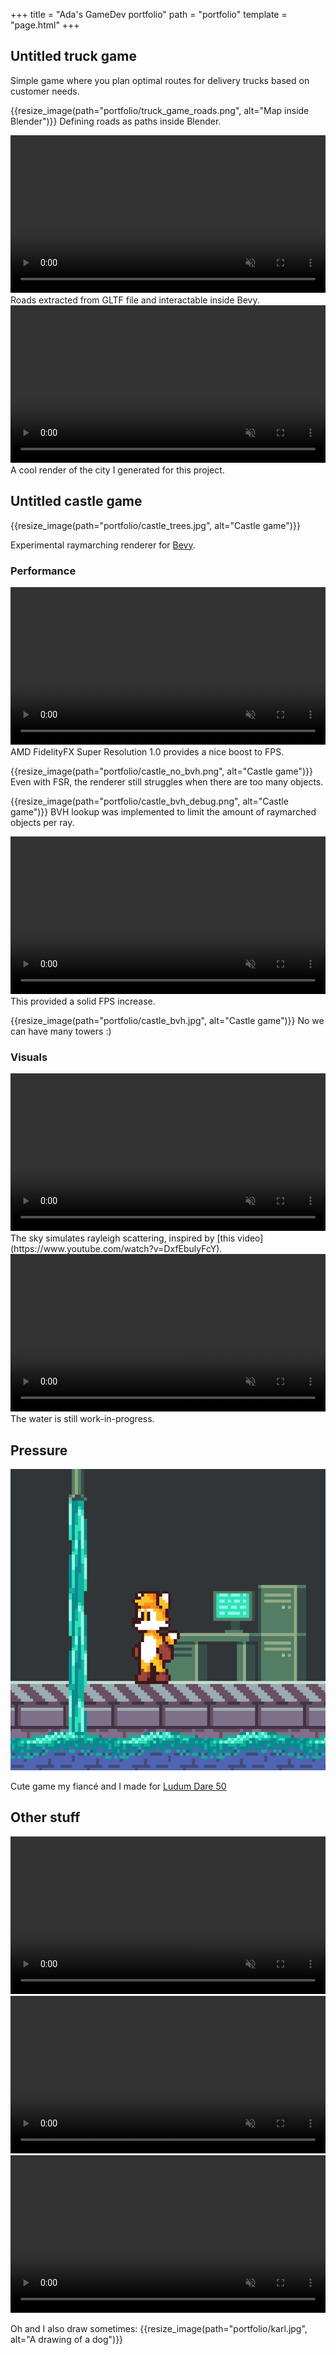 +++
title = "Ada's GameDev portfolio"
path = "portfolio"
template = "page.html"
+++
## Untitled truck game

Simple game where you plan optimal routes for delivery trucks based on customer needs.

{{resize_image(path="portfolio/truck_game_roads.png", alt="Map inside Blender")}}
Defining roads as paths inside Blender.

<video width="100%" height="auto" autoplay muted loop>
    <source src="portfolio/TruckGameDev.webm" type="video/webm">
</video>
Roads extracted from GLTF file and interactable inside Bevy.


<video width="100%" height="auto" autoplay muted loop>
    <source src="portfolio/TruckGameRender.webm" type="video/webm">
</video>
A cool render of the city I generated for this project.



## Untitled castle game

{{resize_image(path="portfolio/castle_trees.jpg", alt="Castle game")}}

Experimental raymarching renderer for [Bevy](https://bevyengine.org/).

### Performance

<video width="100%" height="auto" autoplay muted loop>
    <source src="portfolio/CastleFsr.webm" type="video/webm">
</video>
AMD FidelityFX Super Resolution 1.0 provides a nice boost to FPS.

{{resize_image(path="portfolio/castle_no_bvh.png", alt="Castle game")}}
Even with FSR, the renderer still struggles when there are too many objects.


{{resize_image(path="portfolio/castle_bvh_debug.png", alt="Castle game")}}
BVH lookup was implemented to limit the amount of raymarched objects per ray.

<video width="100%" height="auto" autoplay muted loop>
    <source src="portfolio/CastleBvh.webm" type="video/webm">
</video>
This provided a solid FPS increase.

{{resize_image(path="portfolio/castle_bvh.jpg", alt="Castle game")}}
No we can have many towers :)

### Visuals

<video width="100%" height="auto" autoplay muted loop>
    <source src="portfolio/CastleSky.webm" type="video/webm">
</video>
The sky simulates rayleigh scattering, inspired by [this video](https://www.youtube.com/watch?v=DxfEbulyFcY).


<video width="100%" height="auto" autoplay muted loop>
    <source src="portfolio/CastleWater.webm" type="video/webm">
</video>
The water is still work-in-progress.

## Pressure
![Cute fox in trouble](pressure.gif)


Cute game my fiancé and I made for [Ludum Dare 50](https://ldjam.com/events/ludum-dare/50/pressure)


## Other stuff


<video width="100%" height="auto" autoplay muted loop>
    <source src="portfolio/SdfModelerRender.webm" type="video/webm">
</video>
<video width="100%" height="auto" autoplay muted loop>
    <source src="portfolio/SdfModelerNodes.webm" type="video/webm">
</video>
<video width="100%" height="auto" autoplay muted loop>
    <source src="portfolio/WeirdThing.webm" type="video/webm">
</video>

Oh and I also draw sometimes:
{{resize_image(path="portfolio/karl.jpg", alt="A drawing of a dog")}}